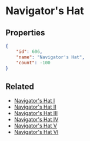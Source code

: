 # Navigator's Hat

<no description available>

## Properties

```json
{
    "id": 606,
    "name": "Navigator's Hat",
    "count": -100
}
```

## Related

- [Navigator's Hat I](../items/18386-navigator-s-hat-i.md)
- [Navigator's Hat II](../items/18387-navigator-s-hat-ii.md)
- [Navigator's Hat III](../items/18388-navigator-s-hat-iii.md)
- [Navigator's Hat IV](../items/18389-navigator-s-hat-iv.md)
- [Navigator's Hat V](../items/18390-navigator-s-hat-v.md)
- [Navigator's Hat VI](../items/18391-navigator-s-hat-vi.md)

